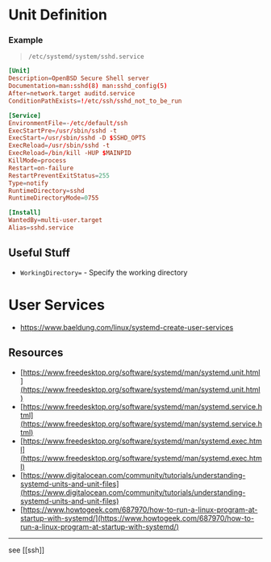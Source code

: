 # Unit Definition

### Example

> `/etc/systemd/system/sshd.service`

```toml
[Unit]
Description=OpenBSD Secure Shell server
Documentation=man:sshd(8) man:sshd_config(5)
After=network.target auditd.service
ConditionPathExists=!/etc/ssh/sshd_not_to_be_run

[Service]
EnvironmentFile=-/etc/default/ssh
ExecStartPre=/usr/sbin/sshd -t
ExecStart=/usr/sbin/sshd -D $SSHD_OPTS
ExecReload=/usr/sbin/sshd -t
ExecReload=/bin/kill -HUP $MAINPID
KillMode=process
Restart=on-failure
RestartPreventExitStatus=255
Type=notify
RuntimeDirectory=sshd
RuntimeDirectoryMode=0755

[Install]
WantedBy=multi-user.target
Alias=sshd.service
```

## Useful Stuff

- `WorkingDirectory=` - Specify the working directory

# User Services

- https://www.baeldung.com/linux/systemd-create-user-services

## Resources

- [https://www.freedesktop.org/software/systemd/man/systemd.unit.html](https://www.freedesktop.org/software/systemd/man/systemd.unit.html)
- [https://www.freedesktop.org/software/systemd/man/systemd.service.html](https://www.freedesktop.org/software/systemd/man/systemd.service.html)
- [https://www.freedesktop.org/software/systemd/man/systemd.exec.html](https://www.freedesktop.org/software/systemd/man/systemd.exec.html)
- [https://www.digitalocean.com/community/tutorials/understanding-systemd-units-and-unit-files](https://www.digitalocean.com/community/tutorials/understanding-systemd-units-and-unit-files)
- [https://www.howtogeek.com/687970/how-to-run-a-linux-program-at-startup-with-systemd/](https://www.howtogeek.com/687970/how-to-run-a-linux-program-at-startup-with-systemd/)

---

see [[ssh]]